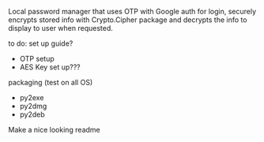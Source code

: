 
Local password manager that uses OTP with Google auth for login, securely encrypts stored info with Crypto.Cipher package and decrypts the info to display to user when requested.

to do:
set up guide?
- OTP setup
- AES Key set up???

packaging (test on all OS)
- py2exe
- py2dmg
- py2deb

Make a nice looking readme
